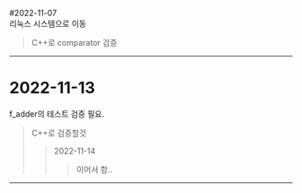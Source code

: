 #2022-11-07<br>
리눅스 시스템으로 이동
>C++로 comparator 검증
<hr/>

# 2022-11-13  
f_adder의 테스트 검증 필요.  
>C++로 검증할것
>>2022-11-14
>>>이어서 함..  
<hr/>
  
